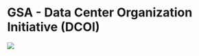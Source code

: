 # GSA - Data Center Organization Initiative (DCOI)
<a href="https://codeclimate.com/github/Ventera-Corporation/gsa-dcoi"><img src="https://codeclimate.com/github/Ventera-Corporation/gsa-dcoi/badges/gpa.svg" /></a>
